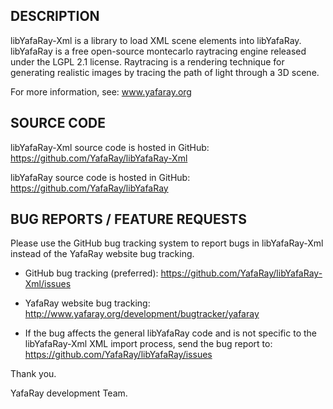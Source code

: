 DESCRIPTION
-----------
libYafaRay-Xml is a library to load XML scene elements into libYafaRay. libYafaRay is a free open-source montecarlo raytracing engine released under the LGPL 2.1 license. Raytracing is a rendering technique for generating realistic images by tracing the path of light through a 3D scene.

For more information, see: www.yafaray.org


SOURCE CODE
-----------
libYafaRay-Xml source code is hosted in GitHub: https://github.com/YafaRay/libYafaRay-Xml

libYafaRay source code is hosted in GitHub: https://github.com/YafaRay/libYafaRay


BUG REPORTS / FEATURE REQUESTS
------------------------------
Please use the GitHub bug tracking system to report bugs in libYafaRay-Xml instead of the YafaRay website bug tracking.

* GitHub bug tracking (preferred): https://github.com/YafaRay/libYafaRay-Xml/issues

* YafaRay website bug tracking: http://www.yafaray.org/development/bugtracker/yafaray

* If the bug affects the general libYafaRay code and is not specific to the libYafaRay-Xml XML import process, send the bug report to: https://github.com/YafaRay/libYafaRay/issues

Thank you.

YafaRay development Team.
